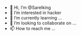 - 👋 Hi, I’m @Sarelking
- 👀 I’m interested in hacker
- 🌱 I’m currently learning ...
- 💞️ I’m looking to collaborate on ...
- 📫 How to reach me ...

<!---
Sarelking/Sarelking is a ✨ special ✨ repository because its `README.md` (this file) appears on your GitHub profile.
You can click the Preview link to take a look at your changes.
--->
